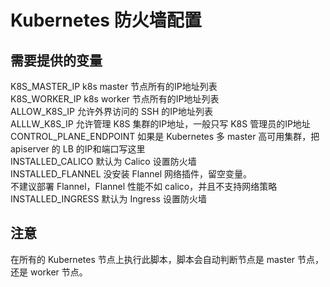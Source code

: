 # Kubernetes 防火墙配置


## 需要提供的变量
K8S_MASTER_IP           k8s master 节点所有的IP地址列表<br/>
K8S_WORKER_IP           k8s worker 节点所有的IP地址列表<br/>
ALLOW_K8S_IP            允许外界访问的 SSH 的IP地址列表<br/>
ALLLW_K8S_IP            允许管理 K8S 集群的IP地址，一般只写 K8S 管理员的IP地址<br/>
CONTROL_PLANE_ENDPOINT  如果是 Kubernetes 多 master 高可用集群，把 apiserver 的 LB 的IP和端口写这里<br/>
INSTALLED_CALICO        默认为 Calico 设置防火墙<br/>
INSTALLED_FLANNEL       没安装 Flannel 网络插件，留空变量。<br/>
                        不建议部署 Flannel，Flannel 性能不如 calico，并且不支持网络策略<br/>
INSTALLED_INGRESS       默认为 Ingress 设置防火墙<br/>

## 注意
在所有的 Kubernetes 节点上执行此脚本，脚本会自动判断节点是 master 节点，还是 worker 节点。
